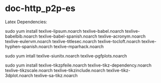 doc-http_p2p-es
===============

Latex Dependencies:

sudo yum install texlive-lipsum.noarch texlive-babel.noarch texlive-babelbib.noarch texlive-babel-spanish.noarch texlive-acronym.noarch texlive-eulervm.noarch texlive-titlesec.noarch texlive-tocloft.noarch texlive-hyphen-spanish.noarch texlive-mparhack.noarch

sudo yum intall texlive-siunitx.noarch texlive-pgfplots.noarch 

sudo yum install texlive-tikzpfeile.noarch texlive-tikz-dependency.noarch texlive-tikzscale.noarch texlive-tikzinclude.noarch texlive-tikz-3dplot.noarch texlive-sa-tikz.noarch
